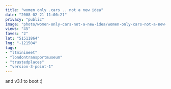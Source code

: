 ```yaml
---
title: "women only .cars .. not a new idea"
date: "2008-02-21 11:00:21"
privacy: "public"
image: "photo/women-only-cars-not-a-new-idea/women-only-cars-not-a-new-idea.jpg"
views: "45"
faves: "2"
lat: "51511864"
lng: "-121504"
tags:
- "ltminimeet"
- "londontransportmuseum"
- "trustedplaces"
- "version-3-point-1"
---
```

and v3.1 to boot :)
